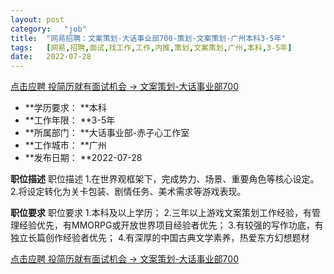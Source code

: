 ```yaml
---
layout:	post
category:	"job"
title:	"网易招聘：文案策划-大话事业部700-策划-文案策划-广州本科3-5年"
tags:	[网易,招聘,面试,找工作,工作,内推,策划,文案策划,广州,本科,3-5年]
date:	2022-07-28
---
```


[点击应聘 投简历就有面试机会 -> 文案策划-大话事业部700](http://mobile.bole.netease.com/bole/boleDetail?id=35029&employeeId=346f03c3cda5f04c&key=all)



- **学历要求： **本科
- **工作年限： **3-5年
- **所属部门： **大话事业部-赤子心工作室
- **工作城市： **广州
- **发布日期： **2022-07-28



**职位描述**
职位描述
1.在世界观框架下，完成势力、场景、重要角色等核心设定。
2.将设定转化为关卡包装、剧情任务、美术需求等游戏表现。



**职位要求**
职位要求
1.本科及以上学历；
2.三年以上游戏文案策划工作经验，有管理经验优先，有MMORPG或开放世界项目经验者优先；
3.有较强的写作功底，有独立长篇创作经验者优先；
4.有深厚的中国古典文学素养，热爱东方幻想题材



[点击应聘 投简历就有面试机会 -> 文案策划-大话事业部700](http://mobile.bole.netease.com/bole/boleDetail?id=35029&employeeId=346f03c3cda5f04c&key=all)